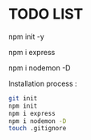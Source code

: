 # TODO LIST


npm init -y

npm i express

npm i nodemon -D

Installation process : 

```bash
git init
npm init
npm i express
npm i nodemon -D
touch .gitignore
```